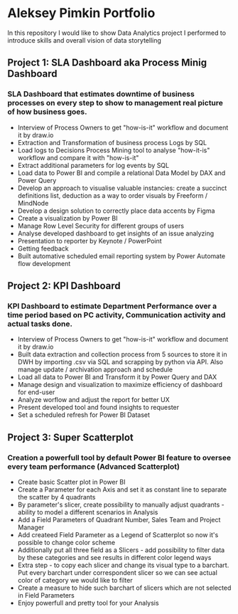# Aleksey Pimkin Portfolio
In this repository I would like to show Data Analytics project I performed to introduce skills and overall vision of data storytelling 

## Project 1: SLA Dashboard aka Process Minig Dashboard
### SLA Dashboard that estimates downtime of business processes on every step to show to management real picture of how business goes.
- Interview of Process Owners to get "how-is-it" workflow and document it by draw.io
- Extraction and Transformation of business process Logs by SQL
- Load logs to Decisions Process Mining tool to analyse "how-it-is" workflow and compare it with "how-is-it"
- Extract additional parameters for log events by SQL
- Load data to Power BI and compile a relational Data Model by DAX and Power Query
- Develop an approach to visualise valuable instancies: create a succinct definitions list, deduction as a way to order visuals by Freeform / MindNode
- Develop a design solution to correctly place data accents by Figma
- Create a visualization by Power BI
- Manage Row Level Security for different groups of users
- Analyse developed dashboard to get insights of an issue analyzing
- Presentation to reporter by Keynote / PowerPoint
- Getting feedback
- Built automative scheduled email reporting system by Power Automate flow development


## Project 2: KPI Dashboard
### KPI Dashboard to estimate Department Performance over a time period based on PC activity, Communication activity and actual tasks done.
- Interview of Process Owners to get "how-is-it" workflow and document it by draw.io
- Built data extraction and collection process from 5 sources to store it in DWH by importing .csv via SQL and scrapping by python via API. Also manage update / archivation approach and schedule
- Load all data to Power BI and Transform it by Power Query and DAX
- Manage design and visualization to maximize efficiency of dashboard for end-user
- Analyze worflow and adjust the report for better UX
- Present developed tool and found insights to requester
- Set a scheduled refresh for Power BI Dataset 

## Project 3: Super Scatterplot
### Creation a powerfull tool by default Power BI feature to oversee every team performance (Advanced Scatterplot)
- Create basic Scatter plot in Power BI
- Create a Parameter for each Axis and set it as constant line to separate the scatter by 4 quadrants
- By parameter's slicer, create possibility to manually adjust quadrants - ability to model a different scenarios in Analysis
- Add a Field Parameters of Quadrant Number, Sales Team and Project Manager
- Add createed Field Parameter as a Legend of Scatterplot so now it's possible to change color scheme
- Additionally put all three field as a Slicers - add possibility to filter data by these categories and see results in different color legend ways
- Extra step - to copy each slicer and change its visual type to a barchart. Put every barchart under correspondent slicer so we can see actual color of category we would like to filter
- Create a measure to hide such barchart of slicers which are not selected in Field Parameters
- Enjoy powerfull and pretty tool for your Analysis
